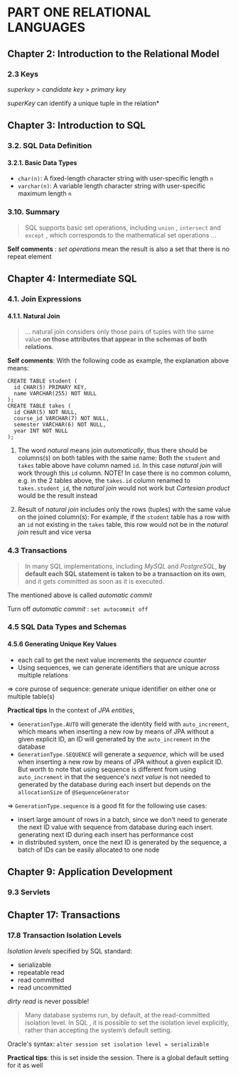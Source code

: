 # PART ONE RELATIONAL LANGUAGES
## Chapter 2: Introduction to the Relational Model
### 2.3 Keys
*superkey* > *candidate key* > *primary key*

*superKey* can identify a unique tuple in the relation*


## Chapter 3: Introduction to SQL
### 3.2. SQL Data Definition
#### 3.2.1. Basic Data Types
* `char(n)`: A fixed-length character string with user-specific length `n`
* `varchar(n)`: A variable length character string with user-specific maximum length `n`
### 3.10. Summary
> SQL supports basic set operations, including `union` , `intersect` and `except` , which corresponds to the mathematical set operations ...

**Self comments** : *set operations* mean the result is also a set that there is no repeat element
## Chapter 4: Intermediate SQL
### 4.1. Join Expressions
#### 4.1.1. Natural Join
> ... natural join considers only those pairs of tuples with the same value **on those attributes that appear in the schemas of both relations**.

**Self comments**: With the following code as example, the explanation above means:

```
CREATE TABLE student (
  id CHAR(5) PRIMARY KEY,
  name VARCHAR(255) NOT NULL
);
CREATE TABLE takes (
  id CHAR(5) NOT NULL,
  course_id VARCHAR(7) NOT NULL,
  semester VARCHAR(6) NOT NULL,
  year INT NOT NULL
);
```

1. The word *natural* means join *automatically*, thus there should be columns(s) on both tables with the same name: Both the `student` and `takes` table above have column named `id`. In this case *natural join* will work through this `id` column. NOTE! In case there is no common column, e.g. in the 2 tables above, the `takes.id` column renamed to `takes.student_id`, the *natural join* would not work but *Cartesian product* would be the result instead

2. Result of *natural join* includes only the rows (tuples) with the same value on the joined column(s): For example, if the `student` table has a row with an `id` not existing in the `takes` table, this row would not be in the *natural join* result and vice versa

### 4.3 Transactions

> In many SQL implementations, including *MySQL* and *PostgreSQL*, **by default each SQL statement is taken to be a transaction on its own**, and it gets committed as soon as it is executed. 

The mentioned above is called *automatic commit*

Turn off *automatic commit* : `set autocommit off`

### 4.5 SQL Data Types and Schemas
#### 4.5.6 Generating Unique Key Values
* each call to get the next value increments the *sequence counter*
* Using sequences, we can generate identifiers that are unique across multiple relations

=> core purose of sequence: generate unique identifier on either one or multiple table(s)

**Practical tips**
In the context of *JPA entities*, 

* `GenerationType.AUTO` will generate the identity field with `auto_increment`, which means when inserting a new row by means of JPA without a given explicit ID, an ID will generated by the `auto_increment` in the database
* `GenerationType.SEQUENCE` will generate a *sequence*, which will be used when inserting a new row by means of JPA without a given explicit ID. But worth to note that using sequence is different from using `auto_increment` in that the sequence's *next value* is not needed to generated by the database during each insert but depends on the `allocationSize` of `@SequenceGenerator`

=> `GenerationType.sequence` is a good fit for the following use cases:

* insert large amount of rows in a batch, since we don't need to generate the next ID value with sequence from database during each insert. generating next ID during each insert has performance cost
* in distributed system, once the next ID is generated by the sequence, a batch of IDs can be easily allocated to one node

## Chapter 9: Application Development
### 9.3 Servlets



## Chapter 17: Transactions
### 17.8 Transaction Isolation Levels
*Isolation levels* specified by SQL standard:

* serializable
* repeatable read
* read committed
* read uncommitted

*dirty read* is never possible!

> Many database systems run, by default, at the read-committed isolation level. In SQL , it is possible to set the isolation level explicitly, rather than accepting the system’s default setting.

Oracle's syntax: `alter session set isolation level = serializable` 

**Practical tips**: this is set inside the session. There is a global default setting for it as well

 
